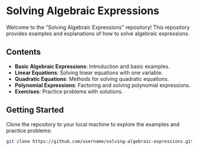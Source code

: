 # Solving Algebraic Expressions

Welcome to the "Solving Algebraic Expressions" repository! This repository provides examples and explanations of how to solve algebraic expressions.

## Contents

- **Basic Algebraic Expressions**: Introduction and basic examples.
- **Linear Equations**: Solving linear equations with one variable.
- **Quadratic Equations**: Methods for solving quadratic equations.
- **Polynomial Expressions**: Factoring and solving polynomial expressions.
- **Exercises**: Practice problems with solutions.

## Getting Started

Clone the repository to your local machine to explore the examples and practice problems:
```bash
git clone https://github.com/username/solving-algebraic-expressions.git
